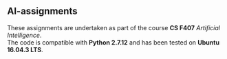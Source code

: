 ## AI-assignments

These assignments are undertaken as part of the course **CS F407** *Artificial Intelligence*.   
The code is compatible with **Python 2.7.12** and has been tested on **Ubuntu 16.04.3 LTS**.


